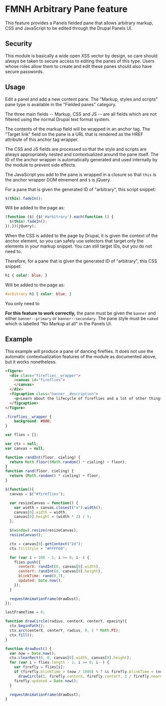 FMNH Arbitrary Pane feature
===========================

This feature provides a Panels fielded pane that allows arbitrary markup, CSS and JavaScript to be edited through
the Drupal Panels UI.

Security
--------

This module is basically a wide open XSS vector by design, so care should always be taken to secure access to
editing the panes of this type. Users whose roles allow them to create and edit these panes should also have
secure passwords.

Usage
-----

Edit a panel and add a new content pane. The "Markup, styles and scripts" pane type is available in the "Fielded
panes" category.

The three main fields -- Markup, CSS and JS -- are all fields which are not filtered using the normal Drupal text
format system.

The contents of the markup field will be wrapped in an anchor tag. The "Target link" field on the pane is a URL that
is rendered as the HREF attribute of this anchor tag wrapper.

The CSS and JS fields are processed so that the style and scripts are always appropriately nested and contextualized
around the pane itself. The ID of the anchor wrapper is automatically generated and used internally by the module to
prevent side effects.

The JavaScript you add to the pane is wrapped in a closure so that `this` is the anchor wrapper DOM elmement
and `$` is jQuery.

For a pane that is given the generated ID of "arbitrary", this script snippet:

```js
$(this).fadeIn();
```

Will be added to the page as:

```js
(function ($) {$('#arbitrary').each(function () {
  $(this).fadeIn();
});})(jQuery);
```

When the CSS is added to the page by Drupal, it is given the context of the anchor element, so you can safely
use selectors that target only the elements in your markup snippet. You can still target IDs, but you do not need to.

Therefore, for a pane that is given the generated ID of "arbitrary", this CSS snippet:

```css
h1 { color: blue; }
```

Will be added to the page as:

```css
#arbitrary h1 { color: blue; }
```

You only need to

**For this feature to work correctly,** the pane must be given the `banner` and either `banner--primary` or
`banner--secondary`. The pane style must be `naked` which is labelled  "No Markup at all" in the Panels UI.

Example
-------

This example will produce a pane of dancing fireflies. It does not use the automatic contextualization features
of the module as documented above, but it works nonetheless.

```html
<figure>
  <div class="fireflies__wrapper">
    <canvas id="fireflies">
    </canvas>  
  </div>
  <figcaption class="banner__description">
    <p>Learn about the lifecycle of fireflies and a lot of other things about them that are important and relevant to our web visitors</p>   
  </figcaption>
</figure>
```

```css
.fireflies__wrapper {
	background: #000;
}
```

```js
var flies = [];

var ctx = null;
var canvas = null;

function randInt(floor, cieling) {
  return Math.floor((Math.random() * cieling) + floor);
}
function rand(floor, cieling) {
  return (Math.random() * cieling) + floor;
}

$(function(){
  canvas = $("#fireflies");

  var resizeCanvas = function() {
    var width = canvas.closest("a").width();
    canvas[0].width = width;
    canvas[0].height = (width * 2) / 5;
  };

  $(window).resize(resizeCanvas);
  resizeCanvas();

  ctx = canvas[0].getContext("2d");
  ctx.fillStyle = "#FFFF00";

  for (var i = 100 - 1; i >= 0; i--) {
    flies.push({
      centerX: randInt(0, canvas[0].width),
      centerY: randInt(0, canvas[0].height),
      blinkTime: rand(0,7),
      updated: Date.now(),
    });
  }

  requestAnimationFrame(drawDust);
});

lastFrameTime = 0;

function drawCircle(radius, centerX, centerY, opacity){
  ctx.beginPath();
  ctx.arc(centerX, centerY, radius, 0, 2 * Math.PI);
  ctx.fill();
}

function drawDust() {
  var now = Date.now();
  ctx.clearRect(0, 0, canvas[0].width, canvas[0].height);
  for (var i = flies.length - 1; i >= 0; i--) {
    var firefly = flies[i];
    if (firefly.blinkTime > (now / 1000) % 7 && firefly.blinkTime < (now / 1000) % 7 + 1)
      drawCircle(1, firefly.centerX, firefly.centerY, 1 / firefly.nearness);
    firefly.updated = Date.now();
  }

  requestAnimationFrame(drawDust);
}
```
